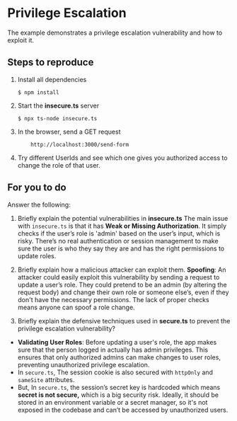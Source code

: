 # Privilege Escalation

The example demonstrates a privilege escalation vulnerability and how to exploit it.

## Steps to reproduce

1. Install all dependencies

    `$ npm install`

2. Start the **insecure.ts** server

    `$ npx ts-node insecure.ts`

3. In the browser, send a GET request

    ```
        http://localhost:3000/send-form
    ```

4. Try different UserIds and see which one gives you authorized access to change the role of that user.

## For you to do

Answer the following:

1. Briefly explain the potential vulnerabilities in **insecure.ts**
The main issue with `insecure.ts` is that it has **Weak or Missing Authorization**. It simply checks if the user’s role is 'admin' based on the user’s input, which is risky. There’s no real authentication or session management to make sure the user is who they say they are and has the right permissions to update roles.

2. Briefly explain how a malicious attacker can exploit them.
**Spoofing**:  An attacker could easily exploit this vulnerability by sending a request to update a user’s role. They could pretend to be an admin (by altering the request body) and change their own role or someone else’s, even if they don't have the necessary permissions. The lack of proper checks means anyone can spoof a role change.

3. Briefly explain the defensive techniques used in **secure.ts** to prevent the privilege escalation vulnerability?
- **Validating User Roles**: Before updating a user's role, the app makes sure that the person logged in actually has admin privileges. This ensures that only authorized admins can make changes to user roles, preventing unauthorized privilege escalation.
- In `secure.ts`, The session cookie is also secured with `httpOnly` and `sameSite` attributes.
- But, In `secure.ts`, the session’s secret key is hardcoded which means **secret is not secure,** which is a big security risk. Ideally, it should be stored in an environment variable or a secret manager, so it's not exposed in the codebase and can’t be accessed by unauthorized users.
   